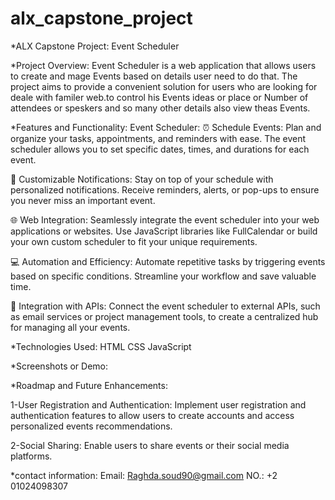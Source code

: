 # alx_capstone_project

*ALX Capstone Project: Event Scheduler

*Project Overview:
Event Scheduler is a web application that allows users to create and mage Events based on details user need to do that. The project aims to provide a convenient solution for users who are looking for deale with familer web.to control his Events ideas or place or Number of attendees or speskers and so many other details also view theas Events.

*Features and Functionality:
Event Scheduler:
⏰ Schedule Events: Plan and organize your tasks, appointments, and reminders with ease. The event scheduler allows you to set specific dates, times, and durations for each event.

🔔 Customizable Notifications: Stay on top of your schedule with personalized notifications. Receive reminders, alerts, or pop-ups to ensure you never miss an important event.

🌐 Web Integration: Seamlessly integrate the event scheduler into your web applications or websites. Use JavaScript libraries like FullCalendar or build your own custom scheduler to fit your unique requirements.

💻 Automation and Efficiency: Automate repetitive tasks by triggering events based on specific conditions. Streamline your workflow and save valuable time.

🔗 Integration with APIs: Connect the event scheduler to external APIs, such as email services or project management tools, to create a centralized hub for managing all your events.

*Technologies Used:
HTML
CSS
JavaScript

*Screenshots or Demo:

*Roadmap and Future Enhancements:

1-User Registration and Authentication: Implement user registration and authentication features to allow users to create accounts and access personalized events recommendations.

2-Social Sharing: Enable users to share events or their social media platforms.

*contact information:
Email: <Raghda.soud90@gmail.com>
NO.:  +2 01024098307
